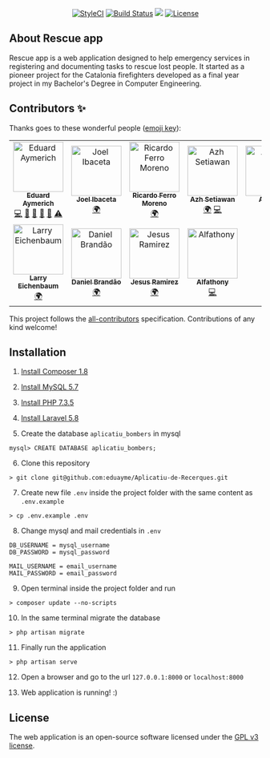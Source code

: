 <p align="center">
<a href="https://github.styleci.io/repos/184948124"><img src="https://github.styleci.io/repos/184948124/shield?branch=master" alt="StyleCI"></a>
<a href="https://travis-ci.org/eduayme/Rescue-app"><img src="https://travis-ci.org/eduayme/Rescue-app.svg?branch=master" alt="Build Status"></a>
<a href="https://shields.io/"><img src="https://img.shields.io/badge/version-v1.0-blue"></a>
<a href="https://github.com/eduayme/Aplicatiu-de-Recerques/blob/master/LICENSE"><img src="https://img.shields.io/badge/License-GPLv3-blue.svg" alt="License"></a>
</p>


## About Rescue app
Rescue app is a web application designed to help emergency services in registering and documenting tasks to rescue lost people. It started as a pioneer project for the Catalonia firefighters developed as a final year project in my Bachelor's Degree in Computer Engineering.


## Contributors ✨

Thanks goes to these wonderful people ([emoji key](https://allcontributors.org/docs/en/emoji-key)):

<!-- ALL-CONTRIBUTORS-LIST:START - Do not remove or modify this section -->
<!-- prettier-ignore -->
<table>
  <tr>
    <td align="center"><a href="https://linkedin.com/in/eduayme"><img src="https://avatars3.githubusercontent.com/u/26260104?v=4" width="100px;" alt="Eduard Aymerich"/><br /><sub><b>Eduard Aymerich</b></sub></a><br /><a href="https://github.com/eduayme/Rescue-app/commits?author=eduayme" title="Code">💻</a> <a href="#ideas-eduayme" title="Ideas, Planning, & Feedback">🤔</a> <a href="#maintenance-eduayme" title="Maintenance">🚧</a> <a href="#projectManagement-eduayme" title="Project Management">📆</a> <a href="#review-eduayme" title="Reviewed Pull Requests">👀</a> <a href="https://github.com/eduayme/Rescue-app/commits?author=eduayme" title="Tests">⚠️</a></td>
    <td align="center"><a href="https://joelibaceta.github.io"><img src="https://avatars1.githubusercontent.com/u/864790?v=4" width="100px;" alt="Joel Ibaceta"/><br /><sub><b>Joel Ibaceta</b></sub></a><br /><a href="#translation-joelibaceta" title="Translation">🌍</a></td>
    <td align="center"><a href="https://github.com/rferromoreno"><img src="https://avatars2.githubusercontent.com/u/5116187?v=4" width="100px;" alt="Ricardo Ferro Moreno"/><br /><sub><b>Ricardo Ferro Moreno</b></sub></a><br /><a href="#translation-rferromoreno" title="Translation">🌍</a></td>
    <td align="center"><a href="https://dribbble.com/azhsetiawan"><img src="https://avatars0.githubusercontent.com/u/3045602?v=4" width="100px;" alt="Azh Setiawan"/><br /><sub><b>Azh Setiawan</b></sub></a><br /><a href="#translation-azhsetiawan" title="Translation">🌍</a> <a href="https://github.com/eduayme/Rescue-app/commits?author=azhsetiawan" title="Code">💻</a></td>
    <td align="center"><a href="https://github.com/kaywinnet"><img src="https://avatars3.githubusercontent.com/u/26384252?v=4" width="100px;" alt="Andrea"/><br /><sub><b>Andrea</b></sub></a><br /><a href="#translation-kaywinnet" title="Translation">🌍</a></td>
  </tr>
  <tr>
    <td align="center"><a href="https://github.com/larryebaum"><img src="https://avatars1.githubusercontent.com/u/6776768?v=4" width="100px;" alt="Larry Eichenbaum"/><br /><sub><b>Larry Eichenbaum</b></sub></a><br /><a href="#translation-larryebaum" title="Translation">🌍</a></td>
    <td align="center"><a href="https://github.com/dcbCIn"><img src="https://avatars0.githubusercontent.com/u/48742131?v=4" width="100px;" alt="Daniel Brandão"/><br /><sub><b>Daniel Brandão</b></sub></a><br /><a href="#translation-dcbCIn" title="Translation">🌍</a></td>
    <td align="center"><a href="https://github.com/MRamirezO"><img src="https://avatars1.githubusercontent.com/u/4284570?v=4" width="100px;" alt="Jesus Ramirez"/><br /><sub><b>Jesus Ramirez</b></sub></a><br /><a href="#translation-MRamirezO" title="Translation">🌍</a></td>
    <td align="center"><a href="http://alfathony.com"><img src="https://avatars1.githubusercontent.com/u/14884603?v=4" width="100px;" alt="Alfathony"/><br /><sub><b>Alfathony</b></sub></a><br /><a href="https://github.com/eduayme/Rescue-app/commits?author=alfathony" title="Code">💻</a></td>
  </tr>
</table>

<!-- ALL-CONTRIBUTORS-LIST:END -->

This project follows the [all-contributors](https://github.com/all-contributors/all-contributors) specification. Contributions of any kind welcome!


## Installation
1) [Install Composer 1.8](https://getcomposer.org/download)

2) [Install MySQL 5.7](https://dev.mysql.com/doc/mysql-installation-excerpt/5.7/en/)

3) [Install PHP 7.3.5](https://www.php.net/downloads.php)

4) [Install Laravel 5.8](https://laravel.com/docs/5.8/installation)

5) Create the database `aplicatiu_bombers` in mysql
```
mysql> CREATE DATABASE aplicatiu_bombers;
```

6) Clone this repository
```
> git clone git@github.com:eduayme/Aplicatiu-de-Recerques.git
```

7) Create new file `.env` inside the project folder with the same content as `.env.example`
```
> cp .env.example .env
```

8) Change mysql and mail credentials in `.env`
```
DB_USERNAME = mysql_username
DB_PASSWORD = mysql_password

MAIL_USERNAME = email_username
MAIL_PASSWORD = email_password
```

9) Open terminal inside the project folder and run
```
> composer update --no-scripts
```

10) In the same terminal migrate the database
```
> php artisan migrate
```

11) Finally run the application
```
> php artisan serve
```

12) Open a browser and go to the url `127.0.0.1:8000` or `localhost:8000`

13) Web application is running! :)


## License
The web application is an open-source software licensed under the [GPL v3 license](https://opensource.org/licenses/GPL-3.0).

